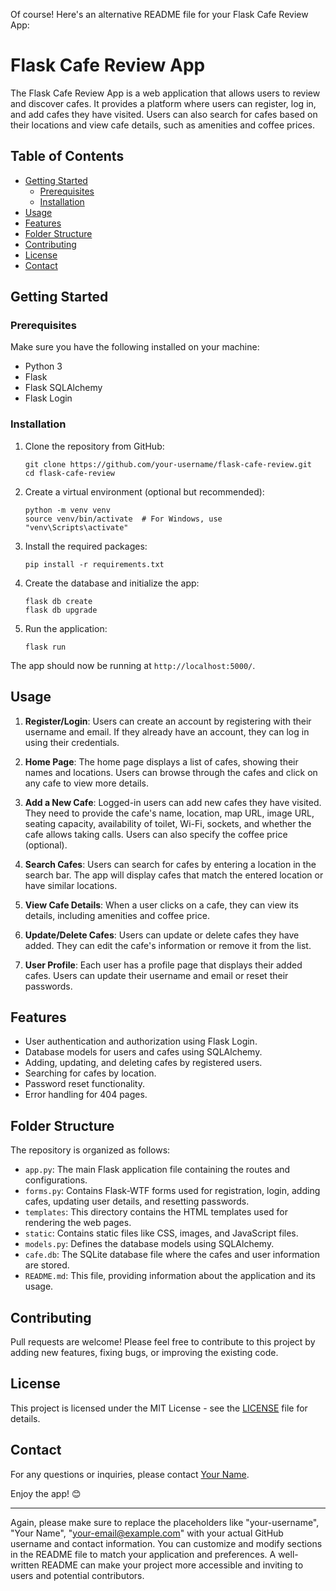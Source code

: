 Of course! Here's an alternative README file for your Flask Cafe Review App:

# Flask Cafe Review App

The Flask Cafe Review App is a web application that allows users to review and discover cafes. It provides a platform where users can register, log in, and add cafes they have visited. Users can also search for cafes based on their locations and view cafe details, such as amenities and coffee prices.

## Table of Contents

- [Getting Started](#getting-started)
  - [Prerequisites](#prerequisites)
  - [Installation](#installation)
- [Usage](#usage)
- [Features](#features)
- [Folder Structure](#folder-structure)
- [Contributing](#contributing)
- [License](#license)
- [Contact](#contact)

## Getting Started

### Prerequisites

Make sure you have the following installed on your machine:

- Python 3
- Flask
- Flask SQLAlchemy
- Flask Login

### Installation

1. Clone the repository from GitHub:

   ```
   git clone https://github.com/your-username/flask-cafe-review.git
   cd flask-cafe-review
   ```

2. Create a virtual environment (optional but recommended):

   ```
   python -m venv venv
   source venv/bin/activate  # For Windows, use "venv\Scripts\activate"
   ```

3. Install the required packages:

   ```
   pip install -r requirements.txt
   ```

4. Create the database and initialize the app:

   ```
   flask db create
   flask db upgrade
   ```

5. Run the application:

   ```
   flask run
   ```

The app should now be running at `http://localhost:5000/`.

## Usage

1. **Register/Login**: Users can create an account by registering with their username and email. If they already have an account, they can log in using their credentials.

2. **Home Page**: The home page displays a list of cafes, showing their names and locations. Users can browse through the cafes and click on any cafe to view more details.

3. **Add a New Cafe**: Logged-in users can add new cafes they have visited. They need to provide the cafe's name, location, map URL, image URL, seating capacity, availability of toilet, Wi-Fi, sockets, and whether the cafe allows taking calls. Users can also specify the coffee price (optional).

4. **Search Cafes**: Users can search for cafes by entering a location in the search bar. The app will display cafes that match the entered location or have similar locations.

5. **View Cafe Details**: When a user clicks on a cafe, they can view its details, including amenities and coffee price.

6. **Update/Delete Cafes**: Users can update or delete cafes they have added. They can edit the cafe's information or remove it from the list.

7. **User Profile**: Each user has a profile page that displays their added cafes. Users can update their username and email or reset their passwords.

## Features

- User authentication and authorization using Flask Login.
- Database models for users and cafes using SQLAlchemy.
- Adding, updating, and deleting cafes by registered users.
- Searching for cafes by location.
- Password reset functionality.
- Error handling for 404 pages.

## Folder Structure

The repository is organized as follows:

- `app.py`: The main Flask application file containing the routes and configurations.
- `forms.py`: Contains Flask-WTF forms used for registration, login, adding cafes, updating user details, and resetting passwords.
- `templates`: This directory contains the HTML templates used for rendering the web pages.
- `static`: Contains static files like CSS, images, and JavaScript files.
- `models.py`: Defines the database models using SQLAlchemy.
- `cafe.db`: The SQLite database file where the cafes and user information are stored.
- `README.md`: This file, providing information about the application and its usage.

## Contributing

Pull requests are welcome! Please feel free to contribute to this project by adding new features, fixing bugs, or improving the existing code.

## License

This project is licensed under the MIT License - see the [LICENSE](LICENSE) file for details.

## Contact

For any questions or inquiries, please contact [Your Name](mailto:your-email@example.com).

Enjoy the app! 😊

---

Again, please make sure to replace the placeholders like "your-username", "Your Name", "your-email@example.com" with your actual GitHub username and contact information. You can customize and modify sections in the README file to match your application and preferences. A well-written README can make your project more accessible and inviting to users and potential contributors.

